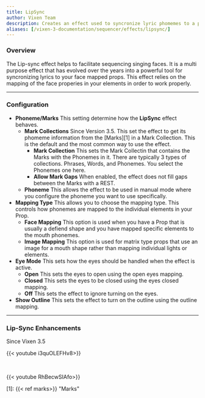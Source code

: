 ```yaml
---
title: LipSync
author: Vixen Team
description: Creates an effect used to syncronize lyric phomemes to a prop.
aliases: [/vixen-3-documentation/sequencer/effects/lipsync/]
---
```


### Overview

The Lip-sync effect helps to facilitate sequencing singing faces. It is a multi purpose effect that has evolved over the years into a powerful tool for syncronizing lyrics to your face mapped props. This effect relies on the mapping of the face properies in your elements in order to work properly.

---

### Configuration

* **Phoneme/Marks** This setting determine how the **LipSync** effect behaves.
  * **Mark Collections** Since Version 3.5. This set the effect to get its phomeme information from the [Marks][1] in a Mark Collection. This is the default and the most common way to use the effect.
    * **Mark Collection** This sets the Mark Collectin that contains the Marks with the Phonemes in it. There are typically 3 types of collections. Phrases, Words, and Phonemes. You select the Phonemes one here.
    * **Allow Mark Gaps** When enabled, the effect does not fill gaps between the Marks with a REST.
  * **Phoneme** This allows the effect to be used in manual mode where you configure the phoneme you want to use specifically.
* **Mapping Type** This allows you to choose the mapping type. This controls how phonemes are mapped to the individual elements in your Prop.
  * **Face Mapping** This option is used when you have a Prop that is usually a defiend shape and you have mapped specific elements to the mouth phonemes.
  * **Image Mapping** This option is used for matrix type props that use an image for a mouth shape rather than mapping individual lights or elements.
* **Eye Mode** This sets how the eyes should be handled when the effect is active.
  * **Open** This sets the eyes to open using the open eyes mapping.
  * **Closed** This sets the eyes to be closed using the eyes closed mapping.
  * **Off** This sets the effect to ignore turning on the eyes.
* **Show Outline** This sets the effect to turn on the outline using the outline mapping.

---

### Lip-Sync Enhancements

Since Vixen 3.5

{{< youtube i3quOLEFHv8>}}

&nbsp;

{{< youtube RhBecwSIAfo>}}

[1]: {{< ref marks>}} "Marks"
